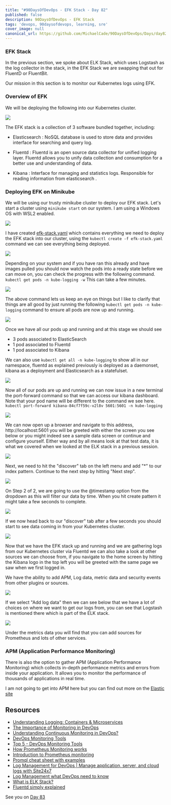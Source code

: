 ```yaml
---
title: "#90DaysOfDevOps - EFK Stack - Day 82"
published: false
description: 90DaysOfDevOps - EFK Stack
tags: 'devops, 90daysofdevops, learning, sre'
cover_image: null
canonical_url: https://github.com/MichaelCade/90DaysOfDevOps/Days/day82.md 
---
```

### EFK Stack

In the previous section, we spoke about ELK Stack, which uses Logstash as the log collector in the stack, in the EFK Stack we are swapping that out for FluentD or FluentBit.

Our mission in this section is to monitor our Kubernetes logs using EFK. 

### Overview of EFK

We will be deploying the following into our Kubernetes cluster. 

![](Images/Day82_Monitoring1.png)

The EFK stack is a collection of 3 software bundled together, including:

- Elasticsearch : NoSQL database is used to store data and provides interface for searching and query log.

- Fluentd :  Fluentd is an open source data collector for unified logging layer. Fluentd allows you to unify data collection and consumption for a better use and understanding of data.

- Kibana : Interface for managing and statistics logs. Responsible for reading information from elasticsearch .

### Deploying EFK on Minikube 

We will be using our trusty minikube cluster to deploy our EFK stack. Let's start a cluster using `minikube start` on our system. I am using a Windows OS with WSL2 enabled. 

![](Images/Day82_Monitoring2.png)

I have created [efk-stack.yaml](Days/Monitoring/../../Monitoring/EFK%20Stack/efk-stack.yaml) which contains everything we need to deploy the EFK stack into our cluster, using the `kubectl create -f efk-stack.yaml` command we can see everything being deployed.

![](Images/Day82_Monitoring3.png)

Depending on your system and if you have ran this already and have images pulled you should now watch the pods into a ready state before we can move on, you can check the progress with the following command. `kubectl get pods -n kube-logging -w` This can take a few minutes. 

![](Images/Day82_Monitoring4.png)

The above command lets us keep an eye on things but I like to clarify that things are all good by just running the following `kubectl get pods -n kube-logging` command to ensure all pods are now up and running. 

![](Images/Day82_Monitoring5.png)

Once we have all our pods up and running and at this stage we should see 
- 3 pods associated to ElasticSearch
- 1 pod associated to Fluentd
- 1 pod associated to Kibana

We can also use `kubectl get all -n kube-logging` to show all in our namespace, fluentd as explained previously is deployed as a daemonset, kibana as a deployment and Elasticsearch as a statefulset. 

![](Images/Day82_Monitoring6.png)

Now all of our pods are up and running we can now issue in a new terminal the port-forward command so that we can access our kibana dashboard. Note that your pod name will be different to the command we see here. `kubectl port-forward kibana-84cf7f59c-v2l8v 5601:5601 -n kube-logging`

![](Images/Day82_Monitoring7.png)

We can now open up a browser and navigate to this address, http://localhost:5601 you will be greeted with either the screen you see below or you might indeed see a sample data screen or continue and configure yourself. Either way and by all means look at that test data, it is what we covered when we looked at the ELK stack in a previous session. 

![](Images/Day82_Monitoring8.png)

Next, we need to hit the "discover" tab on the left menu and add "*" to our index pattern. Continue to the next step by hitting "Next step". 

![](Images/Day82_Monitoring9.png)

On Step 2 of 2, we are going to use the @timestamp option from the dropdown as this will filter our data by time. When you hit create pattern it might take a few seconds to complete. 

![](Images/Day82_Monitoring10.png)

If we now head back to our "discover" tab after a few seconds you should start to see data coming in from your Kubernetes cluster. 

![](Images/Day82_Monitoring11.png)

Now that we have the EFK stack up and running and we are gathering logs from our Kubernetes cluster via Fluentd we can also take a look at other sources we can choose from, if you navigate to the home screen by hitting the Kibana logo in the top left you will be greeted with the same page we saw when we first logged in. 

We have the ability to add APM, Log data, metric data and security events from other plugins or sources. 

![](Images/Day82_Monitoring12.png)

If we select "Add log data" then we can see below that we have a lot of choices on where we want to get our logs from, you can see that Logstash is mentioned there which is part of the ELK stack. 

![](Images/Day82_Monitoring13.png)

Under the metrics data you will find that you can add sources for Prometheus and lots of other services. 

### APM (Application Performance Monitoring)

There is also the option to gather APM (Application Performance Monitoring) which collects in-depth performance metrics and errors from inside your application. It allows you to monitor the performance of thousands of applications in real time. 

I am not going to get into APM here but you can find out more on the [Elastic site](https://www.elastic.co/observability/application-performance-monitoring)


## Resources 

- [Understanding Logging: Containers & Microservices](https://www.youtube.com/watch?v=MMVdkzeQ848)
- [The Importance of Monitoring in DevOps](https://www.devopsonline.co.uk/the-importance-of-monitoring-in-devops/)
- [Understanding Continuous Monitoring in DevOps?](https://medium.com/devopscurry/understanding-continuous-monitoring-in-devops-f6695b004e3b) 
- [DevOps Monitoring Tools](https://www.youtube.com/watch?v=Zu53QQuYqJ0) 
- [Top 5 - DevOps Monitoring Tools](https://www.youtube.com/watch?v=4t71iv_9t_4)
- [How Prometheus Monitoring works](https://www.youtube.com/watch?v=h4Sl21AKiDg) 
- [Introduction to Prometheus monitoring](https://www.youtube.com/watch?v=5o37CGlNLr8)
- [Promql cheat sheet with examples](https://www.containiq.com/post/promql-cheat-sheet-with-examples)
- [Log Management for DevOps | Manage application, server, and cloud logs with Site24x7](https://www.youtube.com/watch?v=J0csO_Shsj0)
- [Log Management what DevOps need to know](https://devops.com/log-management-what-devops-teams-need-to-know/)
- [What is ELK Stack?](https://www.youtube.com/watch?v=4X0WLg05ASw)
- [Fluentd simply explained](https://www.youtube.com/watch?v=5ofsNyHZwWE&t=14s) 

See you on [Day 83](day83.md)

